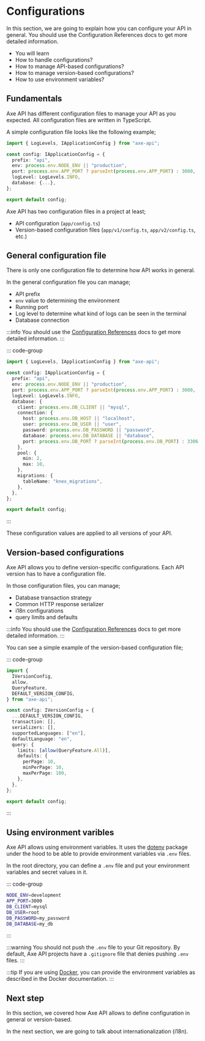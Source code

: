 # Configurations

<p class="description">
In this section, we are going to explain how you can configure your API in general. You should use the Configuration References docs to get more detailed information.
</p>

<ul class="intro">
  <li>You will learn</li>
  <li>How to handle configurations?</li>
  <li>How to manage API-based configurations?</li>
  <li>How to manage version-based configurations?</li>
  <li>How to use environment variables?</li>
</ul>

## Fundamentals

Axe API has different configuration files to manage your API as you expected. All configuration files are written in TypeScript.

A simple configuration file looks like the following example;

```ts
import { LogLevels, IApplicationConfig } from "axe-api";

const config: IApplicationConfig = {
  prefix: "api",
  env: process.env.NODE_ENV || "production",
  port: process.env.APP_PORT ? parseInt(process.env.APP_PORT) : 3000,
  logLevel: LogLevels.INFO,
  database: {...},
};

export default config;
```

Axe API has two configuration files in a project at least;

- API configuration (`app/config.ts`)
- Version-based configuration files (`app/v1/config.ts`, `app/v2/config.ts`, etc.)

## General configuration file

There is only one configuration file to determine how API works in general.

In the general configuration file you can manage;

- API prefix
- `env` value to determining the environment
- Running port
- Log level to determine what kind of logs can be seen in the terminal
- Database connection

:::info
You should use the [Configuration References](/references/config) docs to get more detailed information.
:::

::: code-group

```ts [app/config.ts]
import { LogLevels, IApplicationConfig } from "axe-api";

const config: IApplicationConfig = {
  prefix: "api",
  env: process.env.NODE_ENV || "production",
  port: process.env.APP_PORT ? parseInt(process.env.APP_PORT) : 3000,
  logLevel: LogLevels.INFO,
  database: {
    client: process.env.DB_CLIENT || "mysql",
    connection: {
      host: process.env.DB_HOST || "localhost",
      user: process.env.DB_USER || "user",
      password: process.env.DB_PASSWORD || "password",
      database: process.env.DB_DATABASE || "database",
      port: process.env.DB_PORT ? parseInt(process.env.DB_PORT) : 3306,
    },
    pool: {
      min: 2,
      max: 10,
    },
    migrations: {
      tableName: "knex_migrations",
    },
  },
};

export default config;
```

:::

These configuration values are applied to all versions of your API.

## Version-based configurations

Axe API allows you to define version-specific configurations. Each API version has to have a configuration file.

In those configuration files, you can manage;

- Database transaction strategy
- Common HTTP response serializer
- i18n configurations
- query limits and defaults

:::info
You should use the [Configuration References](/references/config) docs to get more detailed information.
:::

You can see a simple example of the version-based configuration file;

::: code-group

```ts [app/v1/config.ts]
import {
  IVersionConfig,
  allow,
  QueryFeature,
  DEFAULT_VERSION_CONFIG,
} from "axe-api";

const config: IVersionConfig = {
  ...DEFAULT_VERSION_CONFIG,
  transaction: [],
  serializers: [],
  supportedLanguages: ["en"],
  defaultLanguage: "en",
  query: {
    limits: [allow(QueryFeature.All)],
    defaults: {
      perPage: 10,
      minPerPage: 10,
      maxPerPage: 100,
    },
  },
};

export default config;
```

:::

## Using environment varibles

Axe API allows using environment variables. It uses the [dotenv](https://www.npmjs.com/package/dotenv) package under the hood to be able to provide environment variables via `.env` files.

In the root directory, you can define a `.env` file and put your environment variables and secret values in it.

::: code-group

```bash [.env]
NODE_ENV=development
APP_PORT=3000
DB_CLIENT=mysql
DB_USER=root
DB_PASSWORD=my_password
DB_DATABASE=my_db
```

:::

:::warning
You should not push the `.env` file to your Git repository. By default, Axe API projects have a `.gitignore` file that denies pushing `.env` files.
:::

:::tip
If you are using [Docker](https://www.docker.com), you can provide the environment variables as described in the Docker documentation.
:::

## Next step

In this section, we covered how Axe API allows to define configuration in general or version-based.

In the next section, we are going to talk about internationalization (i18n).
